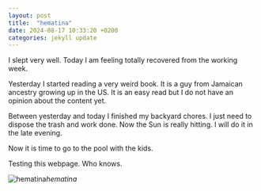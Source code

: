 ```yaml
---
layout: post
title:  "hematina"
date: 2024-08-17 10:33:20 +0200
categories: jekyll update
---
```


I slept very well. Today I am feeling totally recovered from the working week.   

Yesterday I started reading a very weird book. It is a guy from Jamaican ancestry growing up in the US. It is an easy read but I do not have an opinion about the content yet.   

Between yesterday and today I finished my backyard chores. I just need to dispose the trash and work done. Now the Sun is really hitting. I will do it in the late evening.  

Now it is time to go to the pool with the kids.   

Testing this webpage. Who knows.




![hematina]()*hematina*&nbsp;



[jekyll-docs]: https://jekyllrb.com/docs/home
[jekyll-gh]:   https://github.com/jekyll/jekyll
[jekyll-talk]: https://talk.jekyllrb.com/
